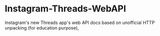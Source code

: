 # Instagram-Threads-WebAPI
Instagram's new Threads app's web API docs based on unofficial HTTP unpacking (for education purpose),
